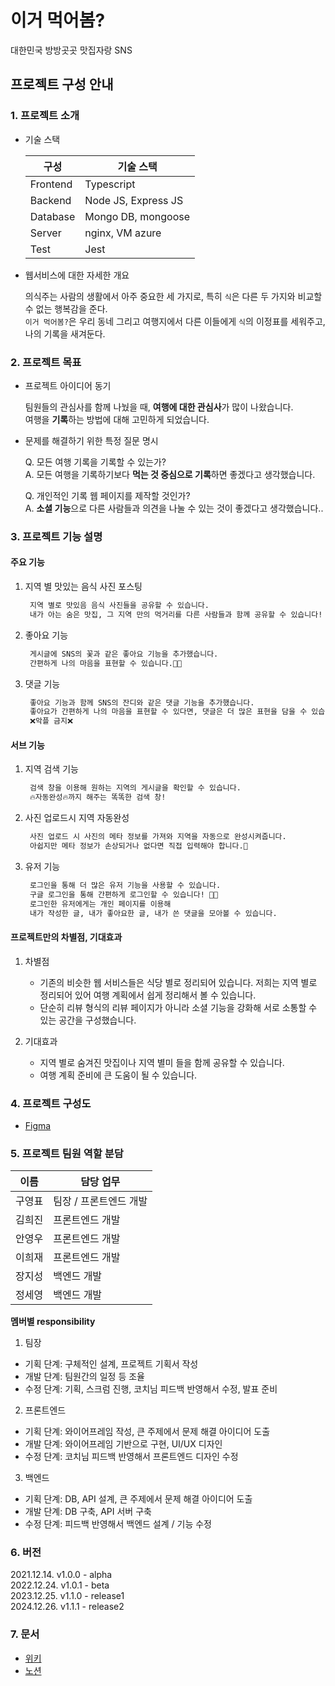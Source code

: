 # 이거 먹어봄?

대한민국 방방곳곳 맛집자랑 SNS

## 프로젝트 구성 안내

### 1. 프로젝트 소개

- 기술 스택

  | 구성     | 기술 스택           |
  | -------- | ------------------- |
  | Frontend | Typescript          |
  | Backend  | Node JS, Express JS |
  | Database | Mongo DB, mongoose  |
  | Server   | nginx, VM azure     |
  | Test     | Jest                |

- 웹서비스에 대한 자세한 개요

  의식주는 사람의 생활에서 아주 중요한 세 가지로, 특히 `식`은 다른 두 가지와 비교할 수 없는 행복감을 준다. <br>
  `이거 먹어봄?`은 우리 동네 그리고 여행지에서 다른 이들에게 `식`의 이정표를 세워주고, 나의 기록을 새겨둔다. <br>

### 2. 프로젝트 목표

- 프로젝트 아이디어 동기

  팀원들의 관심사를 함께 나눴을 때, **여행에 대한 관심사**가 많이 나왔습니다. <br>
  여행을 **기록**하는 방법에 대해 고민하게 되었습니다. <br>

- 문제를 해결하기 위한 특정 질문 명시

  Q. 모든 여행 기록을 기록할 수 있는가?<br>
  A. 모든 여행을 기록하기보다 **먹는 것 중심으로 기록**하면 좋겠다고 생각했습니다.<br>

  Q. 개인적인 기록 웹 페이지를 제작할 것인가? <br>
  A. **소셜 기능**으로 다른 사람들과 의견을 나눌 수 있는 것이 좋겠다고 생각했습니다..<br>

### 3. 프로젝트 기능 설명

#### 주요 기능

1. 지역 별 맛있는 음식 사진 포스팅

   ```txt
    지역 별로 맛있음 음식 사진들을 공유할 수 있습니다.
    내가 아는 숨은 맛집, 그 지역 만의 먹거리를 다른 사람들과 함께 공유할 수 있습니다!
   ```

2. 좋아요 기능

   ```txt
    게시글에 SNS의 꽃과 같은 좋아요 기능을 추가했습니다.
    간편하게 나의 마음을 표현할 수 있습니다.🙋🏻
   ```

3. 댓글 기능

   ```txt
    좋아요 기능과 함께 SNS의 잔디와 같은 댓글 기능을 추가했습니다.
    좋아요가 간편하게 나의 마음을 표현할 수 있다면, 댓글은 더 많은 표현을 담을 수 있습니다.
    ❌악플 금지❌
   ```

#### 서브 기능

1. 지역 검색 기능

   ```txt
    검색 창을 이용해 원하는 지역의 게시글을 확인할 수 있습니다.
    🔥자동완성🔥까지 해주는 똑똑한 검색 창!
   ```

2. 사진 업로드시 지역 자동완성

   ```txt
    사진 업로드 시 사진의 메타 정보를 가져와 지역을 자동으로 완성시켜줍니다.
    아쉽지만 메타 정보가 손상되거나 없다면 직접 입력해야 합니다.🥲
   ```

3. 유저 기능

   ```txt
    로그인을 통해 더 많은 유저 기능을 사용할 수 있습니다.
    구글 로그인을 통해 간편하게 로그인할 수 있습니다! 👍🏻
    로그인한 유저에게는 개인 페이지를 이용해
    내가 작성한 글, 내가 좋아요한 글, 내가 쓴 댓글을 모아볼 수 있습니다.
   ```

#### 프로젝트만의 차별점, 기대효과

1. 차별점

   - 기존의 비슷한 웹 서비스들은 식당 별로 정리되어 있습니다. 저희는 지역 별로 정리되어 있어 여행 계획에서 쉽게 정리해서 볼 수 있습니다.
   - 단순히 리뷰 형식의 리뷰 페이지가 아니라 소셜 기능을 강화해 서로 소통할 수 있는 공간을 구성했습니다.

2. 기대효과

   - 지역 별로 숨겨진 맛집이나 지역 별미 들을 함께 공유할 수 있습니다.
   - 여행 계획 준비에 큰 도움이 될 수 있습니다.

### 4. 프로젝트 구성도

- [Figma](https://www.figma.com/file/C8Sw3jVVoyYRQqfCUmrwib/Untitled?node-id=2%3A9)

### 5. 프로젝트 팀원 역할 분담

| 이름   | 담당 업무              |
| ------ | ---------------------- |
| 구영표 | 팀장 / 프론트엔드 개발 |
| 김희진 | 프론트엔드 개발        |
| 안영우 | 프론트엔드 개발        |
| 이희재 | 프론트엔드 개발        |
| 장지성 | 백엔드 개발            |
| 정세영 | 백엔드 개발            |

**멤버별 responsibility**

1. 팀장

- 기획 단계: 구체적인 설계, 프로젝트 기획서 작성
- 개발 단계: 팀원간의 일정 등 조율
- 수정 단계: 기획, 스크럼 진행, 코치님 피드백 반영해서 수정, 발표 준비

2. 프론트엔드

- 기획 단계: 와이어프레임 작성, 큰 주제에서 문제 해결 아이디어 도출
- 개발 단계: 와이어프레임 기반으로 구현, UI/UX 디자인
- 수정 단계: 코치님 피드백 반영해서 프론트엔드 디자인 수정

3. 백엔드

- 기획 단계: DB, API 설계, 큰 주제에서 문제 해결 아이디어 도출
- 개발 단계: DB 구축, API 서버 구축
- 수정 단계: 피드백 반영해서 백엔드 설계 / 기능 수정

### 6. 버전

2021.12.14. v1.0.0 - alpha\
2022.12.24. v1.0.1 - beta\
2023.12.25. v1.1.0 - release1\
2024.12.26. v1.1.1 - release2

### 7. 문서

- [위키](https://kdt-gitlab.elice.io/sw-001-project/team2/have-u-tried-this/-/wikis/home)
- [노션](https://www.notion.so/elice/2-b52db7508f694b17b35bd286cf008e27)
